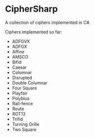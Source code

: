 # CipherSharp
A collection of ciphers implemented in C#.

Ciphers implemented so far:

- ADFGVX
- ADFGX
- Affine
- AMSCO
- Bifid
- Caesar
- Columnar
- Disrupted
- Double Columnar
- Four Square
- Playfair
- Polybius
- Rail-fence
- Route
- ROT13
- Trifid
- Turning Grille
- Two Square
